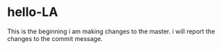 # hello-LA
This is the beginning
i am making changes to the master. i will report the changes to the commit message. 
